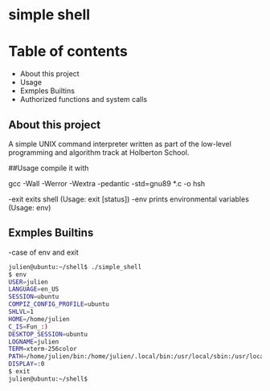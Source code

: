 # simple shell
# Table of contents 
- About this project
- Usage
- Exmples Builtins
- Authorized functions and system calls

## About this project
A simple UNIX command interpreter written as part of the low-level programming and algorithm track at Holberton School.

##Usage
compile it with

gcc -Wall -Werror -Wextra -pedantic -std=gnu89 *.c -o hsh

-exit exits shell (Usage: exit [status])
-env prints environmental variables (Usage: env)

## Exmples Builtins
-case of env and exit
```bash
julien@ubuntu:~/shell$ ./simple_shell
$ env
USER=julien
LANGUAGE=en_US
SESSION=ubuntu
COMPIZ_CONFIG_PROFILE=ubuntu
SHLVL=1
HOME=/home/julien
C_IS=Fun_:)
DESKTOP_SESSION=ubuntu
LOGNAME=julien
TERM=xterm-256color
PATH=/home/julien/bin:/home/julien/.local/bin:/usr/local/sbin:/usr/local/bin:/usr/sbin:/usr/bin:/sbin:/bin:/usr/games:/usr/local/games:/snap/bin
DISPLAY=:0
$ exit
julien@ubuntu:~/shell$ 
```
